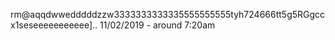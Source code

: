 rm@aqqdwwedddddzzw3333333333335555555555tyh724666tt5g5RGgccx1seseeeeeeeeeee]..
11/02/2019 - around 7:20am
